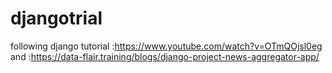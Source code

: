 # djangotrial

following django tutorial :https://www.youtube.com/watch?v=OTmQOjsl0eg
and :https://data-flair.training/blogs/django-project-news-aggregator-app/
